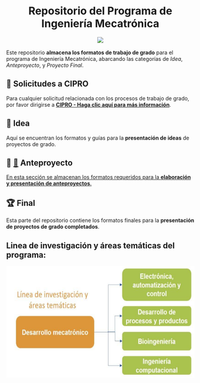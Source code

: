 
<h1 align="center">Repositorio del Programa de Ingeniería Mecatrónica</h1>

<p align="center">
<img src="./Logos/logo.jpg" height="300">
</p>


Este repositorio **almacena los formatos de trabajo de grado** para el programa de Ingeniería Mecatrónica, abarcando las categorías de *Idea*, *Anteproyecto*, y *Proyecto Final*.
## 📢 Solicitudes a CIPRO


Para cualquier solicitud relacionada con los procesos de trabajo de grado, por favor dirigirse a <a href="https://forms.gle/gT6W2tXAkv47Y1SP6" target="_blank">**CIPRO - Haga clic aquí para más información**</a>.


## 📝 Idea

Aquí se encuentran los formatos y guías para la **presentación de ideas** de proyectos de grado.

## 📄 [📂](./Formato%20Propuesta/) Anteproyecto

[En esta sección se almacenan los formatos requeridos para la **elaboración y presentación de anteproyectos**.](./Formato%20Propuesta/)



## 🏆 Final

Esta parte del repositorio contiene los formatos finales para la **presentación de proyectos de grado completados**.
## Linea de investigación y áreas temáticas del programa: 
<p align="center">
<img src="./Logos/Linea.png" height="300">
</p>


